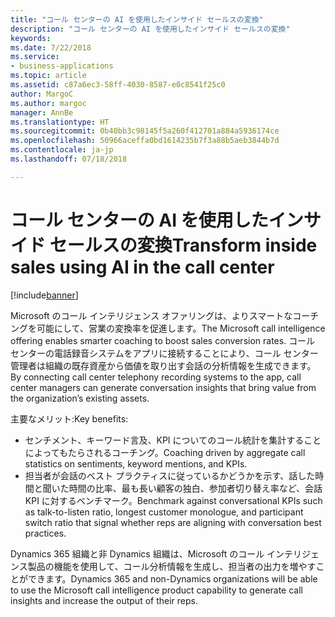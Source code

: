 ```yaml
---
title: "コール センターの AI を使用したインサイド セールスの変換"
description: "コール センターの AI を使用したインサイド セールスの変換"
keywords: 
ms.date: 7/22/2018
ms.service:
- business-applications
ms.topic: article
ms.assetid: c87a6ec3-58ff-4030-8587-e0c8541f25c0
author: MargoC
ms.author: margoc
manager: AnnBe
ms.translationtype: HT
ms.sourcegitcommit: 0b40bb3c98145f5a260f412701a884a5936174ce
ms.openlocfilehash: 50966aceffa0bd1614235b7f3a88b5aeb3844b7d
ms.contentlocale: ja-jp
ms.lasthandoff: 07/18/2018

---
```


# <a name="transform-inside-sales-using-ai-in-the-call-center"></a><span data-ttu-id="e8a47-103">コール センターの AI を使用したインサイド セールスの変換</span><span class="sxs-lookup"><span data-stu-id="e8a47-103">Transform inside sales using AI in the call center</span></span>


[!include[banner](../../includes/banner.md)]


<span data-ttu-id="e8a47-104">Microsoft のコール インテリジェンス オファリングは、よりスマートなコーチングを可能にして、営業の変換率を促進します。</span><span class="sxs-lookup"><span data-stu-id="e8a47-104">The Microsoft call intelligence offering enables smarter coaching to boost sales conversion rates.</span></span> <span data-ttu-id="e8a47-105">コール センターの電話録音システムをアプリに接続することにより、コール センター管理者は組織の既存資産から価値を取り出す会話の分析情報を生成できます。</span><span class="sxs-lookup"><span data-stu-id="e8a47-105">By connecting call center telephony recording systems to the app, call center managers can generate conversation insights that bring value from the organization’s existing assets.</span></span>

<span data-ttu-id="e8a47-106">主要なメリット:</span><span class="sxs-lookup"><span data-stu-id="e8a47-106">Key benefits:</span></span>

-   <span data-ttu-id="e8a47-107">センチメント、キーワード言及、KPI についてのコール統計を集計することによってもたらされるコーチング。</span><span class="sxs-lookup"><span data-stu-id="e8a47-107">Coaching driven by aggregate call statistics on sentiments, keyword mentions, and KPIs.</span></span> 
-   <span data-ttu-id="e8a47-108">担当者が会話のベスト プラクティスに従っているかどうかを示す、話した時間と聞いた時間の比率、最も長い顧客の独白、参加者切り替え率など、会話 KPI に対するベンチマーク。</span><span class="sxs-lookup"><span data-stu-id="e8a47-108">Benchmark against conversational KPIs such as talk-to-listen ratio, longest customer monologue, and participant switch ratio that signal whether reps are aligning with conversation best practices.</span></span>

<span data-ttu-id="e8a47-109">Dynamics 365 組織と非 Dynamics 組織は、Microsoft のコール インテリジェンス製品の機能を使用して、コール分析情報を生成し、担当者の出力を増やすことができます。</span><span class="sxs-lookup"><span data-stu-id="e8a47-109">Dynamics 365 and non-Dynamics organizations will be able to use the Microsoft call intelligence product capability to generate call insights and increase the output of their reps.</span></span>

